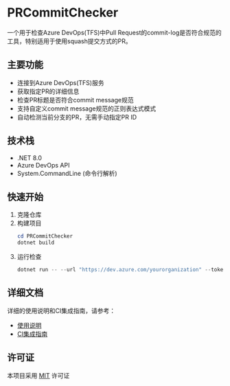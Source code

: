 # PRCommitChecker

一个用于检查Azure DevOps(TFS)中Pull Request的commit-log是否符合规范的工具，特别适用于使用squash提交方式的PR。

## 主要功能

- 连接到Azure DevOps(TFS)服务
- 获取指定PR的详细信息
- 检查PR标题是否符合commit message规范
- 支持自定义commit message规范的正则表达式模式
- 自动检测当前分支的PR，无需手动指定PR ID

## 技术栈

- .NET 8.0
- Azure DevOps API 
- System.CommandLine (命令行解析)

## 快速开始

1. 克隆仓库
2. 构建项目
   ```powershell
   cd PRCommitChecker
   dotnet build
   ```
3. 运行检查
   ```powershell
   dotnet run -- --url "https://dev.azure.com/yourorganization" --token "your-pat-token" --project "your-project" --auto-detect
   ```

## 详细文档

详细的使用说明和CI集成指南，请参考：

- [使用说明](PRCommitChecker/README.md)
- [CI集成指南](PRCommitChecker/CI_INTEGRATION_GUIDE.md)

## 许可证

本项目采用 [MIT](LICENSE) 许可证
